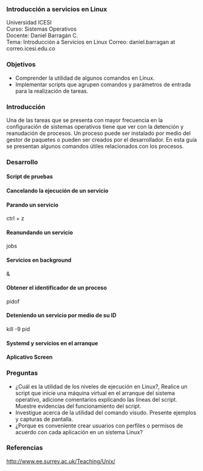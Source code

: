 ### Introducción a servicios en Linux
Universidad ICESI  
Curso: Sistemas Operativos  
Docente: Daniel Barragán C.  
Tema: Introducción a Servicios en Linux 
Correo: daniel.barragan at correo.icesi.edu.co   

### Objetivos
* Comprender la utilidad de algunos comandos en Linux.
* Implementar scripts que agrupen comandos y parámetros de entrada para la realización de tareas. 

### Introducción
Una de las tareas que se presenta con mayor frecuencia en la configuración de sistemas operativos tiene que ver con la detención y reanudación de procesos. Un proceso puede ser instalado por medio del gestor de paquetes o pueden ser creados por el desarrollador.
En esta guía se presentan algunos comandos útiles relacionados con los procesos.

### Desarrollo

#### Script de pruebas
#### Cancelando la ejecución de un servicio

#### Parando un servicio
ctrl + z
#### Reanundando un servicio
jobs
#### Servicios en background
&
#### Obtener el identificador de un proceso
pidof
#### Deteniendo un servicio por medio de su ID
kill -9 pid
#### Systemd y servicios en el arranque
#### Aplicativo Screen


### Preguntas
* ¿Cuál es la utilidad de los niveles de ejecución en Linux?, Realice un script que inicie una máquina virtual en el arranque del sistema operativo, adicione comentarios explicando las líneas del script. Muestre evidencias del funcionamiento del script.
* Investigue acerca de la utilidad del comando visudo. Presente ejemplos y capturas de pantalla. 
* ¿Porque es conveniente crear usuarios con perfiles o permisos de acuerdo con cada aplicación en un sistema Linux?

### Referencias
http://www.ee.surrey.ac.uk/Teaching/Unix/

